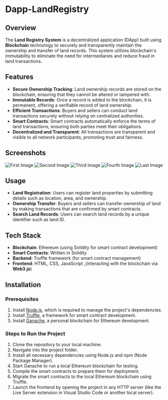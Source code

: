 # Dapp-LandRegistry
## Overview
The **Land Registry System** is a decentralized application (DApp) built using **Blockchain** technology to securely and transparently maintain the ownership and transfer of land records. This system utilizes blockchain's immutability to eliminate the need for intermediaries and reduce fraud in land transactions.

## Features
- **Secure Ownership Tracking**: Land ownership records are stored on the blockchain, ensuring that they cannot be altered or tampered with.
- **Immutable Records**: Once a record is added to the blockchain, it is permanent, offering a verifiable record of land ownership.
- **Efficient Transactions**: Buyers and sellers can conduct land transactions securely without relying on centralized authorities.
- **Smart Contracts**: Smart contracts automatically enforce the terms of land transactions, ensuring both parties meet their obligations.
- **Decentralized and Transparent**: All transactions are transparent and visible to all network participants, promoting trust and fairness.



## Screenshots

![First Image](images/img_5.png)
![Second Image](images/img_4.png)
![Third Image](images/img_3.png)
![Fourth Image](images/img_2.png)
![Last Image](images/img_1.png)



## Usage

- **Land Registration**: Users can register land properties by submitting details such as location, area, and ownership.
- **Ownership Transfer**: Buyers and sellers can transfer ownership of land by making transactions that are confirmed by smart contracts.
- **Search Land Records**: Users can search land records by a unique identifier such as land ID.

## Tech Stack
- **Blockchain**: Ethereum (using Solidity for smart contract development)
- **Smart Contracts**: Written in Solidity
- **Backend**: Truffle framework (for smart contract management)
- **Frontend**: HTML, CSS, JavaScript ,(interacting with the blockchain via **Web3.js**)



## Installation

### Prerequisites
1. Install [Node.js](https://nodejs.org/), which is required to manage the project's dependencies.
2. Install [Truffle](https://www.trufflesuite.com/truffle), a framework for smart contract development.
3. Install [Ganache](https://www.trufflesuite.com/ganache), a personal blockchain for Ethereum development.

### Steps to Run the Project
1. Clone the repository to your local machine.
2. Navigate into the project folder.
3. Install all necessary dependencies using Node.js and npm (Node Package Manager).
4. Start Ganache to run a local Ethereum blockchain for testing.
5. Compile the smart contracts to prepare them for deployment.
6. Migrate the smart contracts to the local Ethereum blockchain using Truffle.
7. Launch the frontend by opening the project in any HTTP server (like the Live Server extension in Visual Studio Code or another local server).
